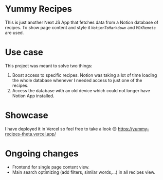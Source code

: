 # Yummy Recipes
This is just another Next JS App that fetches data from a Notion database of recipes.
To show page content and style it `NotionToMarkdown` and `MDXRemote` are used.

# Use case
This project was meant to solve two things:
1. Boost access to specific recipes. Notion was taking a lot of time loading the whole database whenever I needed access to just one of the recipes.
2. Access the database with an old device which could not longer have Notion App installed.

# Showcase
I have deployed it in Vercel so feel free to take a look 😊
https://yummy-recipes-theta.vercel.app/

# Ongoing changes
- Frontend for single page content view.
- Main search optimizing (add filters, similar words,...) in all recipes view.
